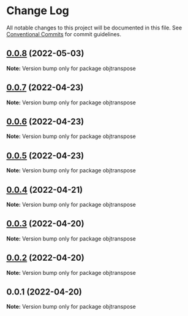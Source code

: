 # Change Log

All notable changes to this project will be documented in this file.
See [Conventional Commits](https://conventionalcommits.org) for commit guidelines.

## [0.0.8](https://github.com/snomiao/js/compare/objtranspose@0.0.7...objtranspose@0.0.8) (2022-05-03)

**Note:** Version bump only for package objtranspose





## [0.0.7](https://github.com/snomiao/js/compare/objtranspose@0.0.6...objtranspose@0.0.7) (2022-04-23)

**Note:** Version bump only for package objtranspose

## [0.0.6](https://github.com/snomiao/js/compare/objtranspose@0.0.5...objtranspose@0.0.6) (2022-04-23)

**Note:** Version bump only for package objtranspose

## [0.0.5](https://github.com/snomiao/js/compare/objtranspose@0.0.4...objtranspose@0.0.5) (2022-04-23)

**Note:** Version bump only for package objtranspose

## [0.0.4](https://github.com/snomiao/js/compare/objtranspose@0.0.3...objtranspose@0.0.4) (2022-04-21)

**Note:** Version bump only for package objtranspose

## [0.0.3](https://github.com/snomiao/js/compare/objtranspose@0.0.2...objtranspose@0.0.3) (2022-04-20)

**Note:** Version bump only for package objtranspose

## [0.0.2](https://github.com/snomiao/js/compare/objtranspose@0.0.1...objtranspose@0.0.2) (2022-04-20)

**Note:** Version bump only for package objtranspose

## 0.0.1 (2022-04-20)

**Note:** Version bump only for package objtranspose
